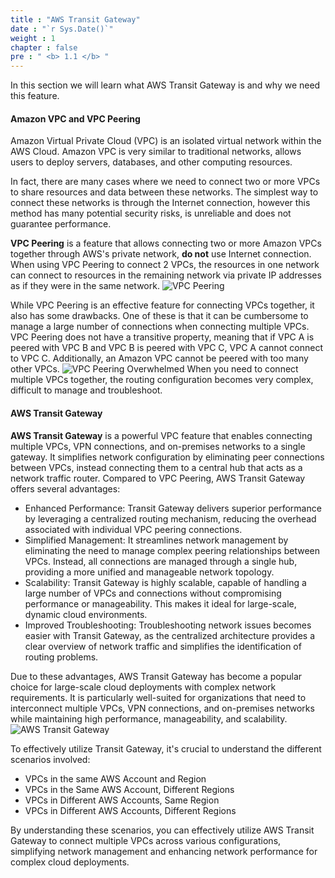 ```yaml
---
title : "AWS Transit Gateway"
date : "`r Sys.Date()`"
weight : 1
chapter : false
pre : " <b> 1.1 </b> "
---
```


In this section we will learn what AWS Transit Gateway is and why we need this feature.

#### Amazon VPC and VPC Peering
Amazon Virtual Private Cloud (VPC) is an isolated virtual network within the AWS Cloud. Amazon VPC is very similar to 
traditional networks, allows users to deploy servers, databases, and other computing resources.

In fact, there are many cases where we need to connect two or more VPCs to share resources and data between these networks.
The simplest way to connect these networks is through the Internet connection, however this method has many potential security risks,
is unreliable and does not guarantee performance.

**VPC Peering** is a feature that allows connecting two or more Amazon VPCs together through AWS's private network,
**do not** use Internet connection. When using VPC Peering to connect 2 VPCs, the resources in one network can
connect to resources in the remaining network via private IP addresses as if they were in the same network.
![VPC Peering](/images/1-introduction/vpc_peering.png)

While VPC Peering is an effective feature for connecting VPCs together, it also has some drawbacks. 
One of these is that it can be cumbersome to manage a large number of connections when connecting multiple VPCs. 
VPC Peering does not have a transitive property, meaning that if VPC A is peered with VPC B and VPC B is peered with VPC C, 
VPC A cannot connect to VPC C. Additionally, an Amazon VPC cannot be peered with too many other VPCs.
![VPC Peering Overwhelmed](/images/1-introduction/vpc_peering_overwhelmed.png)
When you need to connect multiple VPCs together, the routing configuration becomes very complex, difficult to manage and troubleshoot.

#### AWS Transit Gateway
**AWS Transit Gateway** is a powerful VPC feature that enables connecting multiple VPCs, VPN connections, and on-premises networks to a single gateway. It simplifies network configuration by eliminating peer connections between VPCs, instead connecting them to a central hub that acts as a network traffic router. Compared to VPC Peering, AWS Transit Gateway offers several advantages:
- Enhanced Performance: Transit Gateway delivers superior performance by leveraging a centralized routing mechanism, reducing the overhead associated with individual VPC peering connections.
- Simplified Management: It streamlines network management by eliminating the need to manage complex peering relationships between VPCs. Instead, all connections are managed through a single hub, providing a more unified and manageable network topology.
- Scalability: Transit Gateway is highly scalable, capable of handling a large number of VPCs and connections without compromising performance or manageability. This makes it ideal for large-scale, dynamic cloud environments.
- Improved Troubleshooting: Troubleshooting network issues becomes easier with Transit Gateway, as the centralized architecture provides a clear overview of network traffic and simplifies the identification of routing problems.

Due to these advantages, AWS Transit Gateway has become a popular choice for large-scale cloud deployments with complex network requirements. It is particularly well-suited for organizations that need to interconnect multiple VPCs, VPN connections, and on-premises networks while maintaining high performance, manageability, and scalability.
![AWS Transit Gateway](/images/1-introduction/aws_transit_gateway.png)

To effectively utilize Transit Gateway, it's crucial to understand the different scenarios involved:
- VPCs in the same AWS Account and Region
- VPCs in the Same AWS Account, Different Regions
- VPCs in Different AWS Accounts, Same Region
- VPCs in Different AWS Accounts, Different Regions

By understanding these scenarios, you can effectively utilize AWS Transit Gateway to connect multiple VPCs across 
various configurations, simplifying network management and enhancing network performance for complex cloud deployments.